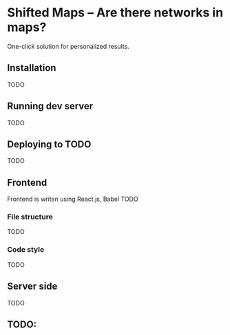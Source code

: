 # Shifted Maps – Are there networks in maps?
One-click solution for personalized results.

## Installation
TODO

## Running dev server
TODO

## Deploying to TODO
TODO

## Frontend
Frontend is writen using React.js, Babel TODO

### File structure
TODO

### Code style
TODO

## Server side
TODO

## TODO:

